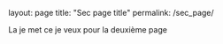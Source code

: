 layout: page
title: "Sec page title"
permalink: /sec_page/


La je met ce je veux pour la deuxième page
